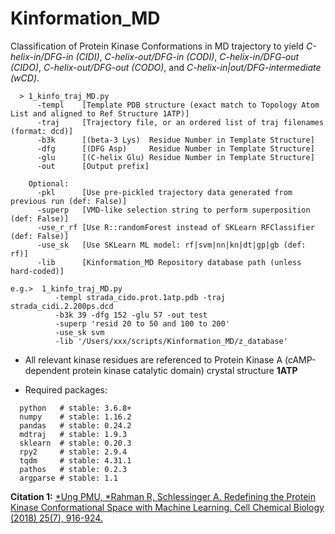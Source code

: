 # Kinformation_MD
Classification of Protein Kinase Conformations in MD trajectory to yield _C-helix-in/DFG-in (CIDI)_, _C-helix-out/DFG-in (CODI)_, _C-helix-in/DFG-out (CIDO)_, _C-helix-out/DFG-out (CODO)_, and _C-helix-in|out/DFG-intermediate (wCD)_.

```
  > 1_kinfo_traj_MD.py
      -templ    [Template PDB structure (exact match to Topology Atom List and aligned to Ref Structure 1ATP)]
      -traj     [Trajectory file, or an ordered list of traj filenames (format: dcd)]
      -b3k      [(beta-3 Lys)  Residue Number in Template Structure]
      -dfg      [(DFG Asp)     Residue Number in Template Structure]
      -glu      [(C-helix Glu) Residue Number in Template Structure]
      -out      [Output prefix]
      
    Optional:
      -pkl      [Use pre-pickled trajectory data generated from previous run (def: False)]
      -superp   [VMD-like selection string to perform superposition (def: False)]
      -use_r_rf [Use R::randomForest instead of SKLearn RFClassifier (def: False)]
      -use_sk   [Use SKLearn ML model: rf|svm|nn|kn|dt|gp|gb (def: rf)]
      -lib      [Kinformation_MD Repository database path (unless hard-coded)]
      
e.g.>  1_kinfo_traj_MD.py
          -templ strada_cido.prot.1atp.pdb -traj strada_cidi.2.200ps.dcd 
          -b3k 39 -dfg 152 -glu 57 -out test
          -superp 'resid 20 to 50 and 100 to 200'
          -use_sk svm
          -lib '/Users/xxx/scripts/Kinformation_MD/z_database'
```

* All relevant kinase residues are referenced to Protein Kinase A (cAMP-dependent protein kinase catalytic domain) crystal structure __1ATP__

* Required packages:
```
  python   # stable: 3.6.8+
  numpy    # stable: 1.16.2
  pandas   # stable: 0.24.2
  mdtraj   # stable: 1.9.3
  sklearn  # stable: 0.20.3
  rpy2     # stable: 2.9.4
  tqdm     # stable: 4.31.1
  pathos   # stable: 0.2.3
  argparse # stable: 1.1 
```

__Citation 1:__ [\*Ung PMU, \*Rahman R, Schlessinger A. Redefining the Protein Kinase Conformational Space with Machine Learning. Cell Chemical Biology (2018) 25(7), 916-924.](https://doi.org/10.1016/j.chembiol.2018.05.002)

